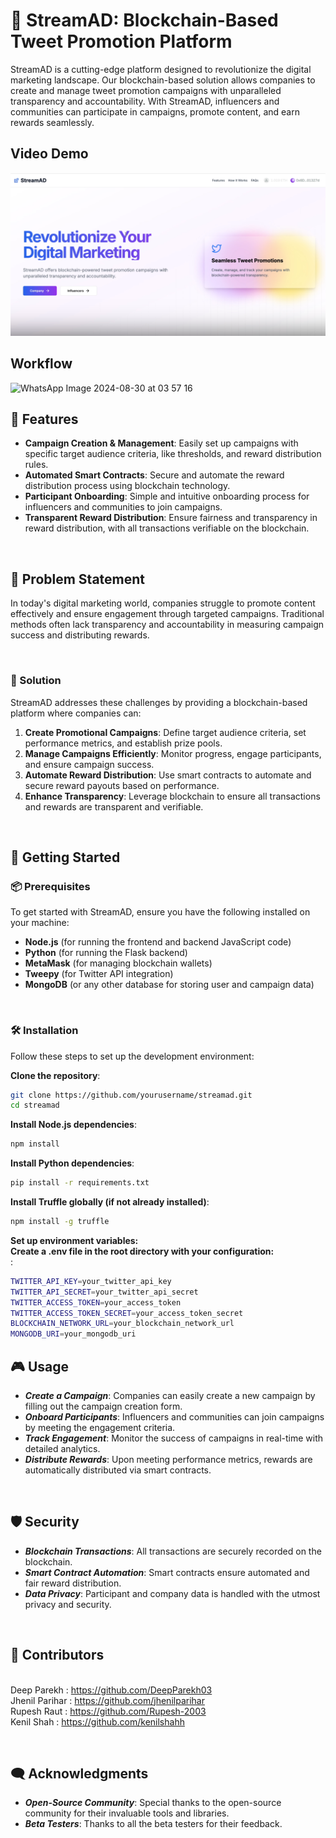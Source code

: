 # 🚀 StreamAD: Blockchain-Based Tweet Promotion Platform

StreamAD is a cutting-edge platform designed to revolutionize the digital marketing landscape. Our blockchain-based solution allows companies to create and manage tweet promotion campaigns with unparalleled transparency and accountability. With StreamAD, influencers and communities can participate in campaigns, promote content, and earn rewards seamlessly.

## Video Demo
[![Video Thumbnail](https://github.com/KENILSHAHH/BasedStreamAd/blob/main/images/basedLatam.png?raw=true)]((https://www.loom.com/share/83d0cb0328b14936b742787e66102f57))



## Workflow
![WhatsApp Image 2024-08-30 at 03 57 16](https://github.com/user-attachments/assets/31443899-e3c6-48a9-a377-2b2c6415bb37)
<br>

## 🌟 Features

- **Campaign Creation & Management**: Easily set up campaigns with specific target audience criteria, like thresholds, and reward distribution rules.<br>
- **Automated Smart Contracts**: Secure and automate the reward distribution process using blockchain technology.<br>
- **Participant Onboarding**: Simple and intuitive onboarding process for influencers and communities to join campaigns.<br>
- **Transparent Reward Distribution**: Ensure fairness and transparency in reward distribution, with all transactions verifiable on the blockchain.<br>

<br>

## 📝 Problem Statement

In today's digital marketing world, companies struggle to promote content effectively and ensure engagement through targeted campaigns. Traditional methods often lack transparency and accountability in measuring campaign success and distributing rewards.

<br>

### 🔧 Solution

StreamAD addresses these challenges by providing a blockchain-based platform where companies can:

1. **Create Promotional Campaigns**: Define target audience criteria, set performance metrics, and establish prize pools.<br>
2. **Manage Campaigns Efficiently**: Monitor progress, engage participants, and ensure campaign success.<br>
3. **Automate Reward Distribution**: Use smart contracts to automate and secure reward payouts based on performance.<br>
4. **Enhance Transparency**: Leverage blockchain to ensure all transactions and rewards are transparent and verifiable.<br>

<br>

## 🚀 Getting Started

### 📦 Prerequisites

To get started with StreamAD, ensure you have the following installed on your machine:

- **Node.js** (for running the frontend and backend JavaScript code)<br>
- **Python** (for running the Flask backend)<br>
- **MetaMask** (for managing blockchain wallets)<br>
- **Tweepy** (for Twitter API integration)<br>
- **MongoDB** (or any other database for storing user and campaign data)<br>

<br>

### 🛠️ Installation

Follow these steps to set up the development environment:

   **Clone the repository**:<br>
   ```bash
   git clone https://github.com/yourusername/streamad.git
   cd streamad
   ```

   **Install Node.js dependencies**:<br>
   ```bash
   npm install
   ```
   
   **Install Python dependencies**:<br>
   ```bash
   pip install -r requirements.txt
   ```
   **Install Truffle globally (if not already installed)**:<br>
   ```bash
   npm install -g truffle
   ```
   **Set up environment variables:<br> Create a .env file in the root directory with your configuration:<br>**:<br>
   ```bash
  TWITTER_API_KEY=your_twitter_api_key
  TWITTER_API_SECRET=your_twitter_api_secret
  TWITTER_ACCESS_TOKEN=your_access_token
  TWITTER_ACCESS_TOKEN_SECRET=your_access_token_secret
  BLOCKCHAIN_NETWORK_URL=your_blockchain_network_url
  MONGODB_URI=your_mongodb_uri
   ```



## 🎮 Usage
- ***Create a Campaign***: Companies can easily create a new campaign by filling out the campaign creation form.<br>
- ***Onboard Participants***: Influencers and communities can join campaigns by meeting the engagement criteria.<br>
- ***Track Engagement***: Monitor the success of campaigns in real-time with detailed analytics.<br>
- ***Distribute Rewards***: Upon meeting performance metrics, rewards are automatically distributed via smart contracts.<br>
<br>

## 🛡️ Security
- ***Blockchain Transactions***: All transactions are securely recorded on the blockchain.<br>
- ***Smart Contract Automation***: Smart contracts ensure automated and fair reward distribution.<br>
- ***Data Privacy***: Participant and company data is handled with the utmost privacy and security.<br>
<br>

## 🤝 Contributors
<br />Deep Parekh  : https://github.com/DeepParekh03
<br />Jhenil Parihar   : https://github.com/jhenilparihar
<br />Rupesh Raut  : https://github.com/Rupesh-2003
<br />Kenil Shah  : https://github.com/kenilshahh


<br>

## 🗨️ Acknowledgments
- ***Open-Source Community***: Special thanks to the open-source community for their invaluable tools and libraries.<br>
- ***Beta Testers***: Thanks to all the beta testers for their feedback.<br>
<br>

